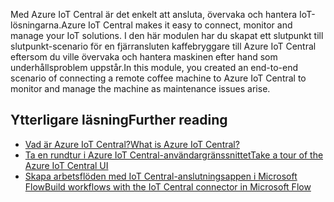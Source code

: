 <span data-ttu-id="486ee-101">Med Azure IoT Central är det enkelt att ansluta, övervaka och hantera IoT-lösningarna.</span><span class="sxs-lookup"><span data-stu-id="486ee-101">Azure IoT Central makes it easy to connect, monitor and manage your IoT solutions.</span></span> <span data-ttu-id="486ee-102">I den här modulen har du skapat ett slutpunkt till slutpunkt-scenario för en fjärransluten kaffebryggare till Azure IoT Central eftersom du ville övervaka och hantera maskinen efter hand som underhållsproblem uppstår.</span><span class="sxs-lookup"><span data-stu-id="486ee-102">In this module, you created an end-to-end scenario of connecting a remote coffee machine to Azure IoT Central to monitor and manage the machine as maintenance issues arise.</span></span>

## <a name="further-reading"></a><span data-ttu-id="486ee-103">Ytterligare läsning</span><span class="sxs-lookup"><span data-stu-id="486ee-103">Further reading</span></span>

- [<span data-ttu-id="486ee-104">Vad är Azure IoT Central?</span><span class="sxs-lookup"><span data-stu-id="486ee-104">What is Azure IoT Central?</span></span>](https://docs.microsoft.com/azure/iot-central/overview-iot-central)
- [<span data-ttu-id="486ee-105">Ta en rundtur i Azure IoT Central-användargränssnittet</span><span class="sxs-lookup"><span data-stu-id="486ee-105">Take a tour of the Azure IoT Central UI</span></span>](https://docs.microsoft.com/azure/iot-central/overview-iot-central-tour)
- [<span data-ttu-id="486ee-106">Skapa arbetsflöden med IoT Central-anslutningsappen i Microsoft Flow</span><span class="sxs-lookup"><span data-stu-id="486ee-106">Build workflows with the IoT Central connector in Microsoft Flow</span></span>](https://docs.microsoft.com/azure/iot-central/howto-add-microsoft-flow)